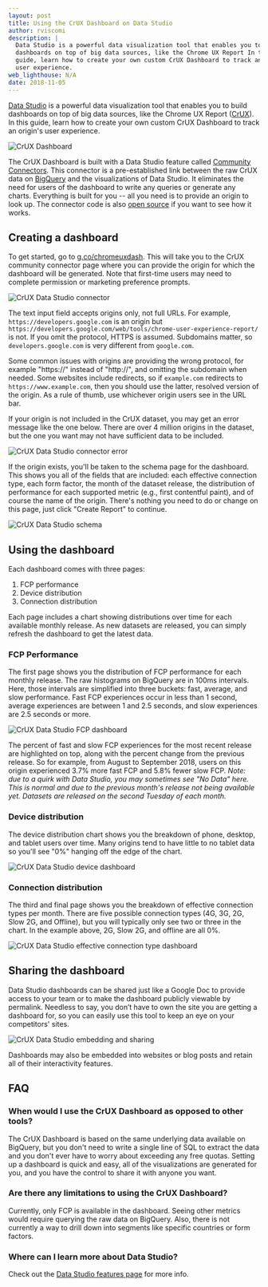 ```yaml
---
layout: post
title: Using the CrUX Dashboard on Data Studio
author: rviscomi
description: |
  Data Studio is a powerful data visualization tool that enables you to build
  dashboards on top of big data sources, like the Chrome UX Report In this
  guide, learn how to create your own custom CrUX Dashboard to track an origin's
  user experience.
web_lighthouse: N/A
date: 2018-11-05
---
```


[Data Studio](https://marketingplatform.google.com/about/data-studio/) is a 
powerful data visualization tool that enables you to build dashboards on top of 
big data sources, like the Chrome UX Report 
([CrUX](https://developers.google.com/web/tools/chrome-user-experience-report/)). 
In this guide, learn how to create your own custom CrUX Dashboard to track an 
origin's user experience.

<img class="w-screenshot" src="./dash_fcp.png" alt="CrUX Dashboard">

The CrUX Dashboard is built with a Data Studio feature called [Community 
Connectors](https://developers.google.com/datastudio/connector/). 
This connector is a pre-established link between the raw CrUX data on 
[BigQuery](./bigquery.html) and the visualizations of Data Studio. It eliminates 
the need for users of the dashboard to write any queries or generate any charts. 
Everything is built for you -- all you need is to provide an origin to look up. 
The connector code is also 
[open source](https://github.com/googledatastudio/community-connectors/tree/master/chrome-ux-report) 
if you want to see how it works.

## Creating a dashboard

To get started, go to [g.co/chromeuxdash](https://g.co/chromeuxdash). 
This will take you to the CrUX community connector page where you can provide 
the origin for which the dashboard will be generated. Note that first-time users 
may need to complete permission or marketing preference prompts.

<img class="w-screenshot" src="./dash_connector.png" alt="CrUX Data Studio connector">

The text input field accepts origins only, not full URLs. For example, 
`https://developers.google.com` is an origin but 
`https://developers.google.com/web/tools/chrome-user-experience-report/` is not. 
If you omit the protocol, HTTPS is assumed. Subdomains matter, so 
`developers.google.com` is very different from `google.com`.

Some common issues with origins are providing the wrong protocol, for example 
"https://" instead of "http://", and omitting the subdomain when needed. 
Some websites include redirects, so if `example.com` redirects to 
`https://www.example.com`, then you should use the latter, resolved version of 
the origin. As a rule of thumb, use whichever origin users see in the URL bar.

If your origin is not included in the CrUX dataset, you may get an error message 
like the one below. There are over 4 million origins in the dataset, but the one 
you want may not have sufficient data to be included.

![CrUX Data Studio connector error](./dash_error.png)

If the origin exists, you'll be taken to the schema page for the dashboard. 
This shows you all of the fields that are included: each effective connection 
type, each form factor, the month of the dataset release, the distribution of 
performance for each supported metric (e.g., first contentful paint), and of 
course the name of the origin. There's nothing you need to do or change on this 
page, just click "Create Report" to continue.

<img class="w-screenshot" src="./dash_schema.png" alt="CrUX Data Studio schema">

## Using the dashboard

Each dashboard comes with three pages:

1. FCP performance
2. Device distribution
3. Connection distribution

Each page includes a chart showing distributions over time for each available 
monthly release. As new datasets are released, you can simply refresh the 
dashboard to get the latest data.

### FCP Performance

The first page shows you the distribution of FCP performance for each monthly
release. The raw histograms on BigQuery are in 100ms intervals. Here, those
intervals are simplified into three buckets: fast, average, and slow
performance. Fast FCP experiences occur in less than 1 second, average
experiences are between 1 and 2.5 seconds, and slow experiences are 2.5 seconds
or more.

![CrUX Data Studio FCP dashboard](./dash_fcp.png)

The percent of fast and slow FCP experiences for the most recent release are 
highlighted on top, along with the percent change from the previous release. 
So for example, from August to September 2018, users on this origin experienced 
3.7% more fast FCP and 5.8% fewer slow FCP. _Note: due to a quirk with 
Data Studio, you may sometimes see "No Data" here. This is normal and due to the 
previous month's release not being available yet. Datasets are released on the 
second Tuesday of each month._

### Device distribution

The device distribution chart shows you the breakdown of phone, desktop, and 
tablet users over time. Many origins tend to have little to no tablet data so 
you'll see "0%" hanging off the edge of the chart.

![CrUX Data Studio device dashboard](./dash_device.png)

### Connection distribution

The third and final page shows you the breakdown of effective connection types 
per month. There are five possible connection types (4G, 3G, 2G, Slow 2G, and 
Offline), but you will typically only see two or three in the chart. In the 
example above, 2G, Slow 2G, and offline are all 0%.

![CrUX Data Studio effective connection type dashboard](./dash_ect.png)

## Sharing the dashboard

Data Studio dashboards can be shared just like a Google Doc to provide access to 
your team or to make the dashboard publicly viewable by permalink. Needless to 
say, you don’t have to own the site you are getting a dashboard for, so you can 
easily use this tool to keep an eye on your competitors' sites.

![CrUX Data Studio embedding and sharing](./dash_embed.png)

Dashboards may also be embedded into websites or blog posts and retain all of 
their interactivity features.

## FAQ

### When would I use the CrUX Dashboard as opposed to other tools?

The CrUX Dashboard is based on the same underlying data available on BigQuery, 
but you don't need to write a single line of SQL to extract the data and you 
don't ever have to worry about exceeding any free quotas. Setting up a dashboard 
is quick and easy, all of the visualizations are generated for you, and you have 
the control to share it with anyone you want.

### Are there any limitations to using the CrUX Dashboard?

Currently, only FCP is available in the dashboard. Seeing other metrics would 
require querying the raw data on BigQuery. Also, there is not currently a way to 
drill down into segments like specific countries or form factors.

### Where can I learn more about Data Studio?

Check out the [Data Studio features page](https://marketingplatform.google.com/about/data-studio/features/) 
for more info.

